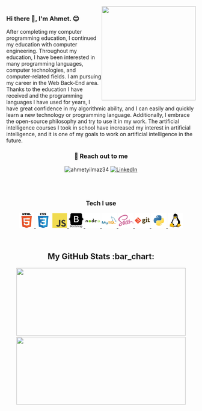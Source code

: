 <img src="https://media.giphy.com/media/ko7twHhomhk8E/giphy.gif" align="right" width="250" height="250">

### Hi there 👋, I'm Ahmet. :blush:
<p align="left">After completing my computer programming education, I continued my education with computer engineering. Throughout my education, I have been interested in many programming languages, computer technologies, and computer-related fields. I am pursuing my career in the Web Back-End area. Thanks to the education I have received and the programming languages I have used for years, I have great confidence in my algorithmic ability, and I can easily and quickly learn a new technology or programming language. Additionally, I embrace the open-source philosophy and try to use it in my work. The artificial intelligence courses I took in school have increased my interest in artificial intelligence, and it is one of my goals to work on artificial intelligence in the future.
</p>
<h3 align="center">💬 Reach out to me</h3>
<p align="center">
<img src="https://komarev.com/ghpvc/?username=ahmetyilmaz34&color=green" alt="ahmetyilmaz34">
<a href="https://www.linkedin.com/in/ahmet-yilmaz1869/" target="_blank">
<img alt="LinkedIn" src="https://img.shields.io/badge/LinkedIn-@ahmetyilmaz-blue?style=flat&logo=linkedin">
</a>

</p>

<br />
<br />


<h3 align="center">Tech I use</h3>
<p align="center"> 
<a href="https://www.w3schools.com/html/" target="_blank"> <img src="https://raw.githubusercontent.com/devicons/devicon/master/icons/html5/html5-original-wordmark.svg" alt="html5" width="40" height="40"/> </a> 
<a href="https://www.w3schools.com/css/" target="_blank"> <img src="https://raw.githubusercontent.com/devicons/devicon/master/icons/css3/css3-original-wordmark.svg" alt="css3" width="40" height="40"/></a> 
 <a href="https://developer.mozilla.org/en-US/docs/Web/JavaScript" target="_blank"> <img src="https://raw.githubusercontent.com/devicons/devicon/master/icons/javascript/javascript-original.svg" alt="javascript" width="40" height="40"/> </a>
 <a href="https://getbootstrap.com" target="_blank"> <img src="https://raw.githubusercontent.com/devicons/devicon/master/icons/bootstrap/bootstrap-plain-wordmark.svg" alt="bootstrap" width="40" height="40"/> </a> 
<a href="https://nodejs.org" target="_blank"> <img src="https://raw.githubusercontent.com/devicons/devicon/master/icons/nodejs/nodejs-original-wordmark.svg" alt="nodejs" width="40" height="40"/> </a> 
<a href="https://www.mysql.com/" target="_blank"> <img src="https://raw.githubusercontent.com/devicons/devicon/master/icons/mysql/mysql-original-wordmark.svg" alt="mysql" width="40" height="40"/> </a> 
<a href="https://sass-lang.com/" target="_blank"> <img src="https://raw.githubusercontent.com/github/explore/80688e429a7d4ef2fca1e82350fe8e3517d3494d/topics/sass/sass.png" alt="sass" width="40" height="40"/> </a> 
<a href="https://git-scm.com" target="_blank"> <img src="https://raw.githubusercontent.com/github/explore/80688e429a7d4ef2fca1e82350fe8e3517d3494d/topics/git/git.png" alt="git" width="40" height="40"/> </a> 
<a href="https://python.org" target="_blank"> <img src="https://raw.githubusercontent.com/github/explore/80688e429a7d4ef2fca1e82350fe8e3517d3494d/topics/python/python.png" alt="python" width="40" height="40"/> </a> 
<a href="https://www.linux.org/" target="_blank"> <img src="https://raw.githubusercontent.com/github/explore/80688e429a7d4ef2fca1e82350fe8e3517d3494d/topics/linux/linux.png" alt="linux" width="40" height="40"/> </a> 
 </p>

<br />
<h2 align="center">My GitHub Stats :bar_chart:</h2>
<p align="center">
  <img src="https://github-readme-stats.vercel.app/api?username=ahmetyilmaz34&theme=tokyonight" width="450" height="180">
  <img src="https://github-readme-stats.vercel.app/api/top-langs/?username=ahmetyilmaz34&layout=compact&theme=tokyonight" width="450" height="180">
   
</p>
